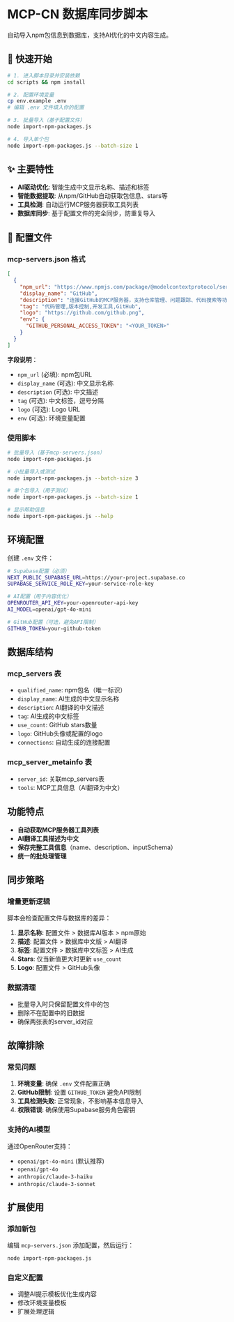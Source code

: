 # MCP-CN 数据库同步脚本

自动导入npm包信息到数据库，支持AI优化的中文内容生成。

## 🚀 快速开始

```bash
# 1. 进入脚本目录并安装依赖
cd scripts && npm install

# 2. 配置环境变量
cp env.example .env
# 编辑 .env 文件填入你的配置

# 3. 批量导入（基于配置文件）
node import-npm-packages.js

# 4. 导入单个包
node import-npm-packages.js --batch-size 1
```

## ✨ 主要特性

- **AI驱动优化**: 智能生成中文显示名称、描述和标签
- **智能数据提取**: 从npm/GitHub自动获取包信息、stars等
- **工具检测**: 自动运行MCP服务器获取工具列表
- **数据库同步**: 基于配置文件的完全同步，防重复导入

## 📁 配置文件

### mcp-servers.json 格式

```json
[
  {
    "npm_url": "https://www.npmjs.com/package/@modelcontextprotocol/server-github",
    "display_name": "GitHub",
    "description": "连接GitHub的MCP服务器，支持仓库管理、问题跟踪、代码搜索等功能",
    "tag": "代码管理,版本控制,开发工具,GitHub",
    "logo": "https://github.com/github.png",
    "env": {
      "GITHUB_PERSONAL_ACCESS_TOKEN": "<YOUR_TOKEN>"
    }
  }
]
```

**字段说明**：
- `npm_url` (必填): npm包URL
- `display_name` (可选): 中文显示名称
- `description` (可选): 中文描述
- `tag` (可选): 中文标签，逗号分隔
- `logo` (可选): Logo URL
- `env` (可选): 环境变量配置

### 使用脚本

```bash
# 批量导入（基于mcp-servers.json）
node import-npm-packages.js

# 小批量导入或测试
node import-npm-packages.js --batch-size 3

# 单个包导入（用于测试）
node import-npm-packages.js --batch-size 1

# 显示帮助信息
node import-npm-packages.js --help
```

## 环境配置

创建 `.env` 文件：

```bash
# Supabase配置（必须）
NEXT_PUBLIC_SUPABASE_URL=https://your-project.supabase.co
SUPABASE_SERVICE_ROLE_KEY=your-service-role-key

# AI配置（用于内容优化）
OPENROUTER_API_KEY=your-openrouter-api-key
AI_MODEL=openai/gpt-4o-mini

# GitHub配置（可选，避免API限制）
GITHUB_TOKEN=your-github-token
```

## 数据库结构

### mcp_servers 表
- `qualified_name`: npm包名（唯一标识）
- `display_name`: AI生成的中文显示名称
- `description`: AI翻译的中文描述
- `tag`: AI生成的中文标签
- `use_count`: GitHub stars数量
- `logo`: GitHub头像或配置的logo
- `connections`: 自动生成的连接配置

### mcp_server_metainfo 表
- `server_id`: 关联mcp_servers表
- `tools`: MCP工具信息（AI翻译为中文）

## 功能特点

- **自动获取MCP服务器工具列表**
- **AI翻译工具描述为中文**
- **保存完整工具信息**（name、description、inputSchema）
- **统一的批处理管理**

## 同步策略

### 增量更新逻辑

脚本会检查配置文件与数据库的差异：

1. **显示名称**: 配置文件 > 数据库AI版本 > npm原始
2. **描述**: 配置文件 > 数据库中文版 > AI翻译
3. **标签**: 配置文件 > 数据库中文标签 > AI生成
4. **Stars**: 仅当新值更大时更新 `use_count`
5. **Logo**: 配置文件 > GitHub头像

### 数据清理

- 批量导入时只保留配置文件中的包
- 删除不在配置中的旧数据
- 确保两张表的server_id对应

## 故障排除

### 常见问题

1. **环境变量**: 确保 `.env` 文件配置正确
2. **GitHub限制**: 设置 `GITHUB_TOKEN` 避免API限制
3. **工具检测失败**: 正常现象，不影响基本信息导入
4. **权限错误**: 确保使用Supabase服务角色密钥

### 支持的AI模型

通过OpenRouter支持：
- `openai/gpt-4o-mini` (默认推荐)
- `openai/gpt-4o`
- `anthropic/claude-3-haiku`
- `anthropic/claude-3-sonnet`

## 扩展使用

### 添加新包

编辑 `mcp-servers.json` 添加配置，然后运行：

```bash
node import-npm-packages.js
```

### 自定义配置

- 调整AI提示模板优化生成内容
- 修改环境变量模板
- 扩展处理逻辑 